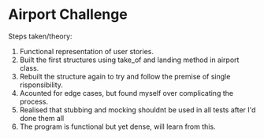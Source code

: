 Airport Challenge
=================
Steps taken/theory:

1. Functional representation of user stories.
2. Built the first structures using take_of and landing method in airport class.
3. Rebuilt the structure again to try and follow the premise of single risponsibility.
4. Acounted for edge cases, but found myself over complicating the process.
5. Realised that stubbing and mocking shouldnt be used in all tests after I'd done them all
6. The program is functional but yet dense, will learn from this. 
